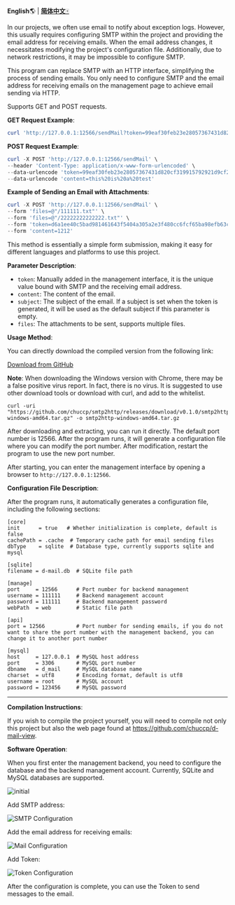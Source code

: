 **English**🌎 | [**简体中文**🀄](./README_zh.md)

In our projects, we often use email to notify about exception logs. However, this usually requires configuring SMTP within the project and providing the email address for receiving emails. When the email address changes, it necessitates modifying the project's configuration file. Additionally, due to network restrictions, it may be impossible to configure SMTP.

This program can replace SMTP with an HTTP interface, simplifying the process of sending emails. You only need to configure SMTP and the email address for receiving emails on the management page to achieve email sending via HTTP.

Supports GET and POST requests.

**GET Request Example**:

```powershell
curl 'http://127.0.0.1:12566/sendMail?token=99eaf30feb23e28057367431d820cf319915792921d9cf21b5f761fb75433225&content=this%20is%20a%20test'
```

**POST Request Example**:

```powershell
curl -X POST 'http://127.0.0.1:12566/sendMail' \
--header 'Content-Type: application/x-www-form-urlencoded' \
--data-urlencode 'token=99eaf30feb23e28057367431d820cf319915792921d9cf21b5f761fb75433225' \
--data-urlencode 'content=this%20is%20a%20test'
```

**Example of Sending an Email with Attachments**:

```powershell
curl -X POST 'http://127.0.0.1:12566/sendMail' \
--form 'files=@"/111111.txt"' \
--form 'files=@"/22222222222222.txt"' \
--form 'token=d6a1ee40c5bad981461643f5404a305a2e3f480cc6fcf65ba98efb63ce32d471"' \
--form 'content=1212'
```

This method is essentially a simple form submission, making it easy for different languages and platforms to use this project.

**Parameter Description**:

- `token`: Manually added in the management interface, it is the unique value bound with SMTP and the receiving email address.
- `content`: The content of the email.
- `subject`: The subject of the email. If a subject is set when the token is generated, it will be used as the default subject if this parameter is empty.
- `files`: The attachments to be sent, supports multiple files.

**Usage Method**:

You can directly download the compiled version from the following link:

[Download from GitHub](https://github.com/chuccp/smtp2http/releases)

**Note**: When downloading the Windows version with Chrome, there may be a false positive virus report. In fact, there is no virus. It is suggested to use other download tools or download with curl, and add to the whitelist.
```
curl -uri "https://github.com/chuccp/smtp2http/releases/download/v0.1.0/smtp2http-windows-amd64.tar.gz" -o smtp2http-windows-amd64.tar.gz
```
After downloading and extracting, you can run it directly. The default port number is 12566. After the program runs, it will generate a configuration file where you can modify the port number. After modification, restart the program to use the new port number.

After starting, you can enter the management interface by opening a browser to `http://127.0.0.1:12566`.

**Configuration File Description**:

After the program runs, it automatically generates a configuration file, including the following sections:

```
[core]
init      = true   # Whether initialization is complete, default is false
cachePath = .cache  # Temporary cache path for email sending files
dbType    = sqlite  # Database type, currently supports sqlite and mysql

[sqlite]
filename = d-mail.db  # SQLite file path

[manage]
port     = 12566      # Port number for backend management
username = 111111     # Backend management account
password = 111111     # Backend management password
webPath  = web        # Static file path

[api]
port = 12566          # Port number for sending emails, if you do not want to share the port number with the management backend, you can change it to another port number

[mysql]
host     = 127.0.0.1  # MySQL host address
port     = 3306       # MySQL port number
dbname   = d_mail     # MySQL database name
charset  = utf8       # Encoding format, default is utf8
username = root       # MySQL account
password = 123456     # MySQL password
```

---

**Compilation Instructions**:

If you wish to compile the project yourself, you will need to compile not only this project but also the web page found at https://github.com/chuccp/d-mail-view.


**Software Operation**:

When you first enter the management backend, you need to configure the database and the backend management account. Currently, SQLite and MySQL databases are supported.

![initial](initial.png "Initial Configuration")

Add SMTP address:

![SMTP Configuration](STMP.png "SMTP Configuration")

Add the email address for receiving emails:

![Mail Configuration](mail.png "Mail Configuration")

Add Token:

![Token Configuration](token.png "Token Configuration")

After the configuration is complete, you can use the Token to send messages to the email.

